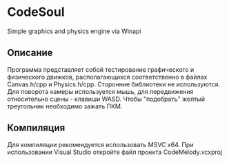 # CodeSoul
Simple graphics and physics engine via Winapi

## Описание
Программа представляет собой тестирование графического и физического движков,
располагающихся соответственно в файлах Canvas.h/cpp и Physics.h/cpp.
Сторонние библиотеки не используются.
Для поворота камеры используется мышь, для передвижения относительно сцены - клавиши WASD.
Чтобы "подобрать" желтый треугольник необходимо зажать ПКМ.

## Компиляция
Для компиляции рекомендуется использовать MSVC x64. При использовании Visual Studio откройте файл проекта CodeMelody.vcxproj
